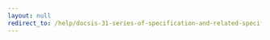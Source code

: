 ```yaml
---
layout: null
redirect_to: /help/docsis-31-series-of-specification-and-related-specifications/
---
```

